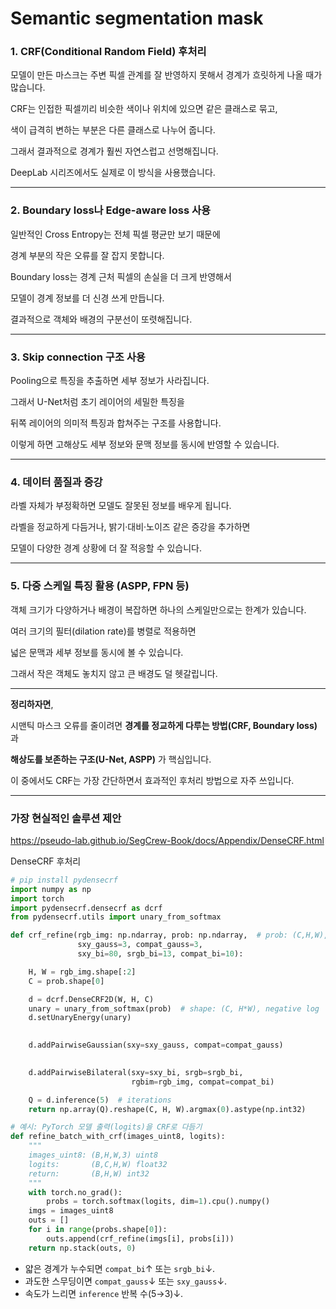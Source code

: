 # Semantic segmentation mask

### 1. **CRF(Conditional Random Field) 후처리**

모델이 만든 마스크는 주변 픽셀 관계를 잘 반영하지 못해서 경계가 흐릿하게 나올 때가 많습니다.

CRF는 인접한 픽셀끼리 비슷한 색이나 위치에 있으면 같은 클래스로 묶고,

색이 급격히 변하는 부분은 다른 클래스로 나누어 줍니다.

그래서 결과적으로 경계가 훨씬 자연스럽고 선명해집니다.

DeepLab 시리즈에서도 실제로 이 방식을 사용했습니다.

---

### 2. **Boundary loss나 Edge-aware loss 사용**

일반적인 Cross Entropy는 전체 픽셀 평균만 보기 때문에

경계 부분의 작은 오류를 잘 잡지 못합니다.

Boundary loss는 경계 근처 픽셀의 손실을 더 크게 반영해서

모델이 경계 정보를 더 신경 쓰게 만듭니다.

결과적으로 객체와 배경의 구분선이 또렷해집니다.

---

### 3. **Skip connection 구조 사용**

Pooling으로 특징을 추출하면 세부 정보가 사라집니다.

그래서 U-Net처럼 초기 레이어의 세밀한 특징을

뒤쪽 레이어의 의미적 특징과 합쳐주는 구조를 사용합니다.

이렇게 하면 고해상도 세부 정보와 문맥 정보를 동시에 반영할 수 있습니다.

---

### 4. **데이터 품질과 증강**

라벨 자체가 부정확하면 모델도 잘못된 정보를 배우게 됩니다.

라벨을 정교하게 다듬거나, 밝기·대비·노이즈 같은 증강을 추가하면

모델이 다양한 경계 상황에 더 잘 적응할 수 있습니다.

---

### 5. **다중 스케일 특징 활용 (ASPP, FPN 등)**

객체 크기가 다양하거나 배경이 복잡하면 하나의 스케일만으로는 한계가 있습니다.

여러 크기의 필터(dilation rate)를 병렬로 적용하면

넓은 문맥과 세부 정보를 동시에 볼 수 있습니다.

그래서 작은 객체도 놓치지 않고 큰 배경도 덜 헷갈립니다.

---

**정리하자면**,

시맨틱 마스크 오류를 줄이려면 **경계를 정교하게 다루는 방법(CRF, Boundary loss)** 과

**해상도를 보존하는 구조(U-Net, ASPP)** 가 핵심입니다.

이 중에서도 CRF는 가장 간단하면서 효과적인 후처리 방법으로 자주 쓰입니다.

---

### 가장 현실적인 솔루션 제안

https://pseudo-lab.github.io/SegCrew-Book/docs/Appendix/DenseCRF.html

DenseCRF 후처리

```python
# pip install pydensecrf
import numpy as np
import torch
import pydensecrf.densecrf as dcrf
from pydensecrf.utils import unary_from_softmax

def crf_refine(rgb_img: np.ndarray, prob: np.ndarray,  # prob: (C,H,W), softmax 확률
               sxy_gauss=3, compat_gauss=3,
               sxy_bi=80, srgb_bi=13, compat_bi=10):

    H, W = rgb_img.shape[:2]
    C = prob.shape[0]

    d = dcrf.DenseCRF2D(W, H, C)
    unary = unary_from_softmax(prob)  # shape: (C, H*W), negative log
    d.setUnaryEnergy(unary)

    
    d.addPairwiseGaussian(sxy=sxy_gauss, compat=compat_gauss)

   
    d.addPairwiseBilateral(sxy=sxy_bi, srgb=srgb_bi,
                           rgbim=rgb_img, compat=compat_bi)

    Q = d.inference(5)  # iterations
    return np.array(Q).reshape(C, H, W).argmax(0).astype(np.int32)

# 예시: PyTorch 모델 출력(logits)을 CRF로 다듬기
def refine_batch_with_crf(images_uint8, logits):
    """
    images_uint8: (B,H,W,3) uint8
    logits:       (B,C,H,W) float32
    return:       (B,H,W) int32
    """
    with torch.no_grad():
        probs = torch.softmax(logits, dim=1).cpu().numpy()
    imgs = images_uint8
    outs = []
    for i in range(probs.shape[0]):
        outs.append(crf_refine(imgs[i], probs[i]))  
    return np.stack(outs, 0)
```

- 얇은 경계가 누수되면 `compat_bi`↑ 또는 `srgb_bi`↓.
- 과도한 스무딩이면 `compat_gauss`↓ 또는 `sxy_gauss`↓.
- 속도가 느리면 `inference` 반복 수(5→3)↓.